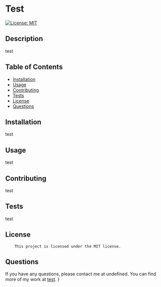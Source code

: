 # Test
  [![License: MIT](https://img.shields.io/badge/License-MIT-yellow.svg)](https://opensource.org/licenses/MIT)

  ## Description
  test

  ## Table of Contents
  * [Installation](#installation)
  * [Usage](#usage)
  * [Contributing](#contributing)
  * [Tests](#tests)
  * [License](#license)
  * [Questions](#questions)

  ## Installation
  test

  ## Usage
  test

  ## Contributing
  test

  ## Tests
  test

  ## License
        This project is licensed under the MIT license.

  ## Questions
  If you have any questions, please contact me at undefined. You can find more of my work at [test](https://github.com/test).
}